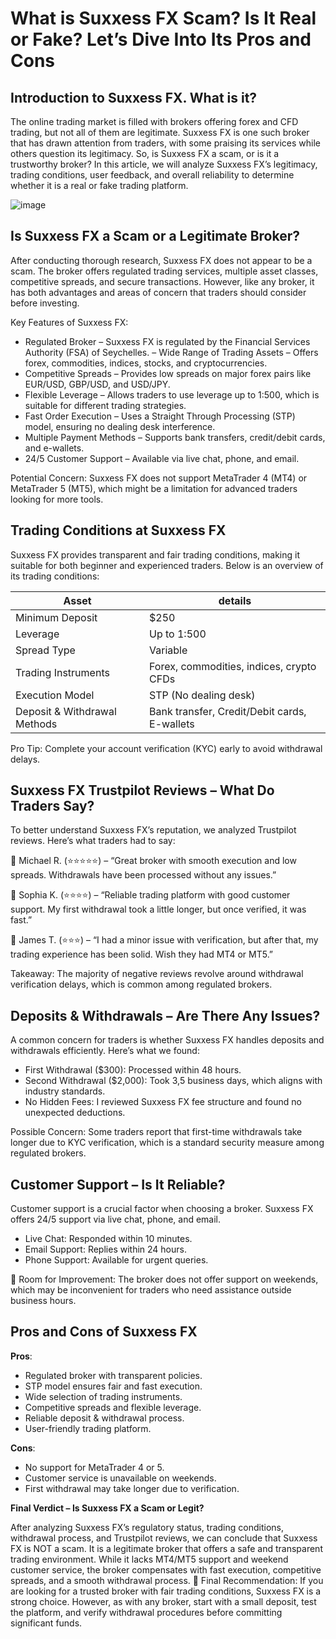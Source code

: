 What is Suxxess FX Scam? Is It Real or Fake? Let’s Dive Into Its Pros and Cons
======================================================

Introduction to Suxxess FX. What is it?
------------

The online trading market is filled with brokers offering forex and CFD trading, but not all of them are legitimate. Suxxess FX is one such broker that has drawn attention from traders, with some praising its services while others question its legitimacy. So, is Suxxess FX a scam, or is it a trustworthy broker?
In this article, we will analyze Suxxess FX’s legitimacy, trading conditions, user feedback, and overall reliability to determine whether it is a real or fake trading platform.



![image]()

Is Suxxess FX a Scam or a Legitimate Broker?
--------------------

After conducting thorough research, Suxxess FX does not appear to be a scam. The broker offers regulated trading services, multiple asset classes, competitive spreads, and secure transactions. However, like any broker, it has both advantages and areas of concern that traders should consider before investing.


Key Features of Suxxess FX:
-  Regulated Broker – Suxxess FX is regulated by the Financial Services Authority (FSA) of Seychelles.
– Wide Range of Trading Assets – Offers forex, commodities, indices, stocks, and cryptocurrencies.
- Competitive Spreads – Provides low spreads on major forex pairs like EUR/USD, GBP/USD, and USD/JPY.
- Flexible Leverage – Allows traders to use leverage up to 1:500, which is suitable for different trading strategies.
- Fast Order Execution – Uses a Straight Through Processing (STP) model, ensuring no dealing desk interference. 
- Multiple Payment Methods – Supports bank transfers, credit/debit cards, and e-wallets.
- 24/5 Customer Support – Available via live chat, phone, and email.

Potential Concern: Suxxess FX does not support MetaTrader 4 (MT4) or MetaTrader 5 (MT5), which might be a limitation for advanced traders looking for more tools.


Trading Conditions at Suxxess FX
-----------------------

Suxxess FX provides transparent and fair trading conditions, making it suitable for both beginner and experienced traders. Below is an overview of its trading conditions:

| **Asset** | **details** | 
|-------------| -------------- | 
| Minimum Deposit | $250 | 
| Leverage | Up to 1:500 | 
| Spread Type | Variable | 
| Trading Instruments | Forex, commodities, indices, crypto CFDs  | 
| Execution Model | STP (No dealing desk) | 
| Deposit & Withdrawal Methods | Bank transfer, Credit/Debit cards, E-wallets | 

Pro Tip: Complete your account verification (KYC) early to avoid withdrawal delays.


Suxxess FX Trustpilot Reviews – What Do Traders Say?
-----------------

To better understand Suxxess FX’s reputation, we analyzed Trustpilot reviews. Here’s what traders had to say:

💬 Michael R. (⭐⭐⭐⭐⭐) – “Great broker with smooth execution and low spreads. Withdrawals have been processed without any issues.”

💬 Sophia K. (⭐⭐⭐⭐) – “Reliable trading platform with good customer support. My first withdrawal took a little longer, but once verified, it was fast.”

💬 James T. (⭐⭐⭐) – “I had a minor issue with verification, but after that, my trading experience has been solid. Wish they had MT4 or MT5.”

Takeaway: The majority of negative reviews revolve around withdrawal verification delays, which is common among regulated brokers.


Deposits & Withdrawals – Are There Any Issues?
-------------------

A common concern for traders is whether Suxxess FX handles deposits and withdrawals efficiently. Here’s what we found:
- First Withdrawal ($300): Processed within 48 hours.
- Second Withdrawal ($2,000): Took 3,5 business days, which aligns with industry standards.
- No Hidden Fees: I reviewed Suxxess FX fee structure and found no unexpected deductions.

Possible Concern: Some traders report that first-time withdrawals take longer due to KYC verification, which is a standard security measure among regulated brokers.

Customer Support – Is It Reliable?
-------------

Customer support is a crucial factor when choosing a broker. Suxxess FX offers 24/5 support via live chat, phone, and email.

- Live Chat: Responded within 10 minutes.
-  Email Support: Replies within 24 hours.
-  Phone Support: Available for urgent queries.

🚨  Room for Improvement: The broker does not offer support on weekends, which may be inconvenient for traders who need assistance outside business hours.


Pros and Cons of Suxxess FX
------------------------

**Pros**:
- Regulated broker with transparent policies.
- STP model ensures fair and fast execution.
- Wide selection of trading instruments.
- Competitive spreads and flexible leverage.
- Reliable deposit & withdrawal process.
- User-friendly trading platform.


**Cons**:
-  No support for MetaTrader 4 or 5.
- Customer service is unavailable on weekends.
- First withdrawal may take longer due to verification.

**Final Verdict – Is Suxxess FX a Scam or Legit?**

After analyzing Suxxess FX’s regulatory status, trading conditions, withdrawal process, and Trustpilot reviews, we can conclude that Suxxess FX is NOT a scam. It is a legitimate broker that offers a safe and transparent trading environment.
While it lacks MT4/MT5 support and weekend customer service, the broker compensates with fast execution, competitive spreads, and a smooth withdrawal process.
🚨 Final Recommendation: If you are looking for a trusted broker with fair trading conditions, Suxxess FX is a strong choice. However, as with any broker, start with a small deposit, test the platform, and verify withdrawal procedures before committing significant funds.

